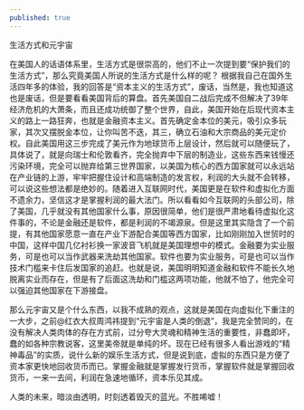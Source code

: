 ```yaml
---
published: true
---
```


生活方式和元宇宙

在美国人的话语体系里，生活方式是很崇高的，他们不止一次提到要“保护我们的生活方式”，那么究竟美国人所说的生活方式是什么样的呢？ 根据我自己在国外生活四年多的体验，我的回答是“资本主义的生活方式”，废话，当然是，我也知道这也是废话，但是要看看美国背后的算盘。首先美国自二战后完成不但解决了39年经济危机的大萧条，而且还成功统御了整个世界，自此，美国开始在后现代资本主义的路上一路狂奔，也就是金融资本主义。首先确定金本位的美元，吸引众多玩家，其次又摆脱金本位，让你叫苦不迭，其三，确立石油和大宗商品的美元定价权。自此美国用这三步完成了美元作为地球货币上层设计，然后就可以随便玩了，具体说了，就是向瑞士和伦敦看齐，完全抛弃中下层的制造业，这些东西来钱慢还污染环境，完全可以抛弃给第三世界国家，以美国为核心的西方国家就可以永远站在产业链的上游，牢牢把握住设计和高端制造的发言权，利润的大头就不会转移，可以说这些想法都是绝妙的。随着进入互联网时代，美国更是在软件和虚拟化方面不遗余力，坚信这才是掌握利润的最大法门。所以看看如今互联网的头部公司，除了美国，几乎就没有其他国家什么事，原因很简单，他们是很严肃地看待虚拟化这件事的，不论是金融还是软件，都是利润的不竭源泉。但是这里其实隐含了一个前提，有其他国家愿意一直在产业下游配合美国等西方国家，比如刚刚加入世贸时的中国，这样中国几亿衬衫换一家波音飞机就是美国理想中的模式。金融要为实业服务，可是也可以当作武器来洗劫其他国家。软件也要为实业服务，可是也可以当作技术门槛来卡住后发国家的追赶。也就是说，美国明明知道金融和软件不能长久地脱离实业而存在，但是有了后面这洗劫和门槛这两项功能，他就不怕了，他完全可以强迫其他国家在下游接盘。

那么元宇宙又是个什么东西，以我不成熟的观点，这就是美国在向虚拟化下重注的一大步，之前@红衣大叔周鸿祎提到“元宇宙是人类的倒退”，我是完全赞同的，在没有解决人类肉体的存在方式前，过分夸大灵魂和精神生活的重要性，非蠢即坏，蠢的如各种宗教说客，这里美帝就是单纯的坏。现在已经有很多人看出游戏的“精神毒品”的实质，说什么新的娱乐生活方式，但是说到底，虚拟的东西只是方便了资本家更快地回收货币而已。掌握金融就是掌握发行货币，掌握软件就是掌握回收货币，一来一去间，利润在急速地循环，资本乐见其成。

人类的未来，暗淡由透明，时刻透着毁灭的蓝光。不胜唏嘘！
